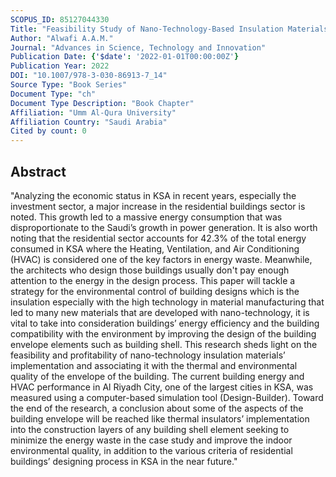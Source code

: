```yaml
---
SCOPUS_ID: 85127044330
Title: "Feasibility Study of Nano-Technology-Based Insulation Materials’ Usage to Decrease the Cooling Loads in High-Income Housing in KSA"
Author: "Alwafi A.A.M."
Journal: "Advances in Science, Technology and Innovation"
Publication Date: {'$date': '2022-01-01T00:00:00Z'}
Publication Year: 2022
DOI: "10.1007/978-3-030-86913-7_14"
Source Type: "Book Series"
Document Type: "ch"
Document Type Description: "Book Chapter"
Affiliation: "Umm Al-Qura University"
Affiliation Country: "Saudi Arabia"
Cited by count: 0
---
```


## Abstract
"Analyzing the economic status in KSA in recent years, especially the investment sector, a major increase in the residential buildings sector is noted. This growth led to a massive energy consumption that was disproportionate to the Saudi’s growth in power generation. It is also worth noting that the residential sector accounts for 42.3% of the total energy consumed in KSA where the Heating, Ventilation, and Air Conditioning (HVAC) is considered one of the key factors in energy waste. Meanwhile, the architects who design those buildings usually don't pay enough attention to the energy in the design process. This paper will tackle a strategy for the environmental control of building designs which is the insulation especially with the high technology in material manufacturing that led to many new materials that are developed with nano-technology, it is vital to take into consideration buildings’ energy efficiency and the building compatibility with the environment by improving the design of the building envelope elements such as building shell. This research sheds light on the feasibility and profitability of nano-technology insulation materials’ implementation and associating it with the thermal and environmental quality of the envelope of the building. The current building energy and HVAC performance in Al Riyadh City, one of the largest cities in KSA, was measured using a computer-based simulation tool (Design-Builder). Toward the end of the research, a conclusion about some of the aspects of the building envelope will be reached like thermal insulators’ implementation into the construction layers of any building shell element seeking to minimize the energy waste in the case study and improve the indoor environmental quality, in addition to the various criteria of residential buildings’ designing process in KSA in the near future."
